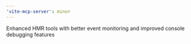```yaml
---
'vite-mcp-server': minor
---
```


Enhanced HMR tools with better event monitoring and improved console debugging features
